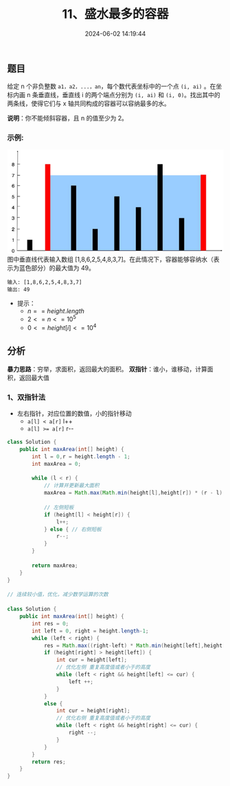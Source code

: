﻿---
title: 11、盛水最多的容器
categories:
- leetcode
tags:
  - 双指针
  - 数组
  - 贪心
date: 2024-06-02 14:19:44
---


## 题目

给定 n 个非负整数 `a1，a2，...，an`，每个数代表坐标中的一个点 `(i, ai)` 。在坐标内画 n 条垂直线，垂直线 i 的两个端点分别为 `(i, ai)` 和 `(i, 0)`。找出其中的两条线，使得它们与 x 轴共同构成的容器可以容纳最多的水。

**说明**：你不能倾斜容器，且 n 的值至少为 2。


### 示例:

![](/images/question_11.jpg)
图中垂直线代表输入数组 [1,8,6,2,5,4,8,3,7]。在此情况下，容器能够容纳水（表示为蓝色部分）的最大值为 49。

```
输入: [1,8,6,2,5,4,8,3,7]
输出: 49
```
<!-- 来源：力扣（LeetCode）
链接：https://leetcode-cn.com/problems/container-with-most-water
著作权归领扣网络所有。商业转载请联系官方授权，非商业转载请注明出处。 -->
- 提示：
  - $n == height.length$
  - $2 <= n <= 10^5$
  - $0 <= height[i] <= 10^4$

## 分析

**暴力思路**：穷举，求面积，返回最大的面积。
**双指针**：谁小，谁移动，计算面积，返回最大值

### 1、双指针法
- 左右指针，对应位置的数值，小的指针移动
  - `a[l] < a[r]` l++
  - `a[l] >= a[r]` r--

```java
class Solution {
    public int maxArea(int[] height) {
        int l = 0,r = height.length - 1;
        int maxArea = 0;

        while (l < r) {
            // 计算并更新最大面积
            maxArea = Math.max(Math.min(height[l],height[r]) * (r - l), maxArea);
 
            // 左侧短板
            if (height[l] < height[r]) {
                l++;
            } else { // 右侧短板
                r--;
            }
        }

        return maxArea;
    }
}

// 连续较小值，优化，减少数学运算的次数

class Solution {
    public int maxArea(int[] height) {
        int res = 0;
        int left = 0, right = height.length-1;
        while (left < right) {
            res = Math.max((right-left) * Math.min(height[left],height[right]), res);
            if (height[right] > height[left]) {
                int cur = height[left];
                // 优化左侧 重复高度值或者小于的高度
                while (left < right && height[left] <= cur) {
                    left ++;
                }
            }
            else {
                int cur = height[right];
                // 优化右侧 重复高度值或者小于的高度
                while (left < right && height[right] <= cur) {
                    right --;
                }
            }
        }
        return res;
    }
}
```